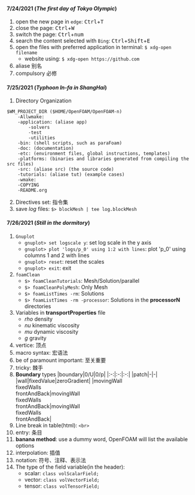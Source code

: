 #### 7/24/2021 (*The first day of Tokyo Olympic*)  
1. open the new page in `edge`: <kbd>Ctrl</kbd>+<kbd>T</kbd>    
2. close the page: <kbd>Ctrl</kbd>+<kbd>W</kbd>  
3. switch the page: <kbd>Ctrl</kbd>+<kbd>num</kbd>  
4. search the content selected with `Bing`: <kbd>Ctrl</kbd>+<kbd>Shift</kbd>+<kbd>E</kbd>  
5. open the files with preferred application in terminal: `$ xdg-open filename`
    - website using: `$ xdg-open https://github.com`
6. aliase 别名
7. compulsory 必修

#### 7/25/2021 (*Typhoon In-fa in ShangHai*)
1. Directory Organization  
```
$WM_PROJECT_DIR ($HOME/OpenFOAM/OpenFOAM-n)
    -Allwmake: 
    -application: (aliase app)
        -solvers
        -test
        -utilities
    -bin: (shell scripts, such as paraFoam)
    -doc: (documentation)
    -etc: (environment files, global instructions, templates)
    -platforms: (binaries and libraries generated from compiling the src files)
    -src: (aliase src) (the source code)
    -tutorials: (aliase tut) (example cases)
    -wmake:
    -COPYING
    -README.org
```
2. Directives set: 指令集
3. save *log* files: `$> blockMesh | tee log.blockMesh`

#### 7/26/2021 (*Still in the dormitory*)
1. `Gnuplot`
    - `gnuplot> set logscale y`: set log scale in the y axis
    - `gnuplot> plot 'logs/p_0' using 1:2 with lines`: plot 'p_0' using columns 1 and 2 with lines
    - `gnuplot> reset`: reset the scales
    - `gnuplot> exit`: exit 
2. `foamClean`
    - `$> foamCleanTutorials`: Mesh/Solution/parallel
    - `$> foamCleanPolyMesh`: Only Mesh
    - `$> foamListTimes -rm`: Solutions
    - `$> foamListTimes -rm -processor`: Solutions in the **processorN** directories
3. Variables in **transportProperties** file
    - *rho* density
    - *nu* kinematic viscosity
    - *mu* dynamic viscosity
    - *g* gravity
4. vertice: 顶点
5. macro syntax: 宏语法
6. be of paramount important: 至关重要
7. tricky: 棘手
8. **Boundary** types
    |boundary|0/U|0/p|
    |:-:|:-:|:-:|
    |patch|-|-|
    |wall|fixedValue|zeroGradient|
    |movingWall<br>fixedWalls<br>frontAndBack|movingWall<br>fixedWalls<br>frontAndBack|movingWall<br>fixedWalls<br>frontAndBack|
9. Line break in table(html): `<br>`
10. entry: 条目
11. **banana method**: use a dummy word, OpenFOAM will list the available options
12. interpolation: 插值
13. notation: 符号、注释、表示法
14. The type of the field variable(in the header):
    - scalar: `class volScalarField;`
    - vector: `class volVectorField;`
    - tensor: `class volTensorField;`

